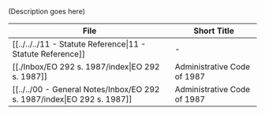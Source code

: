 (Description goes here)

| File                                                                                                    | Short Title                 |
| ------------------------------------------------------------------------------------------------------- | --------------------------- |
| [[../../../11 - Statute Reference\|11 - Statute Reference]] | \-                          |
| [[./Inbox/EO 292 s. 1987/index\|EO 292 s. 1987]]      | Administrative Code of 1987 |
| [[../../00 - General Notes/Inbox/EO 292 s. 1987/index\|EO 292 s. 1987]]                           | Administrative Code of 1987 |



